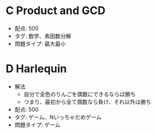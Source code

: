 # C Product and GCD

- 配点: 500
- タグ: 数学、素因数分解
- 問題タイプ: 最大最小

# D Harlequin

- 解法
    - 自分で全色のりんごを偶数にできるならば勝ち
    - つまり、最初から全て偶数なら負け、それ以外は勝ち
- 配点: 500
- タグ: ゲーム、Nいっちゃだめゲーム
- 問題タイプ: ゲーム